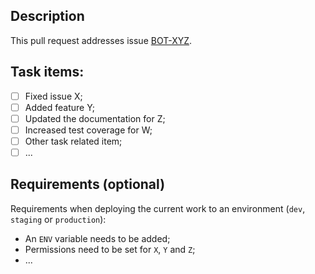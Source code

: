<!--
Use the following title format: [BOT-XYZ] <brief description>
-->

## Description
This pull request addresses issue [BOT-XYZ](https://github.com/vostpt/DISOBS-BOT/issues/XYZ).

## Task items:
- [ ] Fixed issue X;
- [ ] Added feature Y;
- [ ] Updated the documentation for Z;
- [ ] Increased test coverage for W;
- [ ] Other task related item;
- [ ] ...

## Requirements (optional)
Requirements when deploying the current work to an environment (`dev`, `staging` or `production`):

- An `ENV` variable needs to be added;
- Permissions need to be set for `X`, `Y` and `Z`;
- ...
